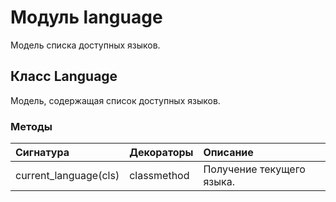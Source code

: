 # Модуль language

Модель списка доступных языков.

## Класс Language

Модель, содержащая список доступных языков.

### Методы

| Сигнатура             | Декораторы  | Описание                  |
| :-------------------- | :---------- | :------------------------ |
| current_language(cls) | classmethod | Получение текущего языка. |